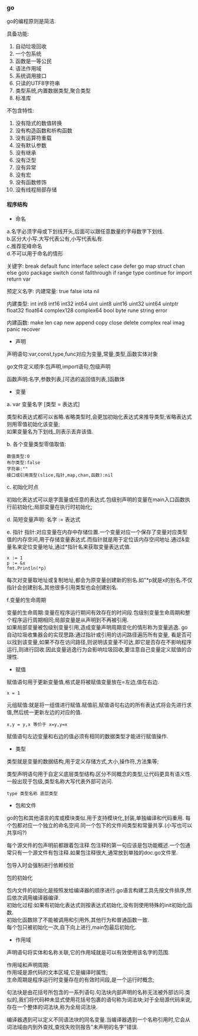 ### go ###

go的编程原则是简洁.

具备功能:

1. 自动垃圾回收
2. 一个包系统
3. 函数是一等公民
4. 语法作用域
5. 系统调用接口
6. 只读的UTF8字符串
7. 类型系统,内置数据类型,聚合类型
8. 标准库

不包含特性:

1. 没有隐式的数值转换
2. 没有构造函数和析构函数
3. 没有运算符重载
4. 没有默认参数
5. 没有继承
6. 没有泛型
7. 没有异常
8. 没有宏
9. 没有函数修饰
10. 没有线程局部存储


#### 程序结构 ####

- 命名

a.名字必须字母或下划线开头,后面可以跟任意数量的字母数字下划线.    
b.区分大小写.大写代表公有,小写代表私有.    
c.推荐驼峰命名    
d.不可以用于命名的情形

关键字:
break      default       func     interface   select
case       defer         go       map         struct
chan       else          goto     package     switch
const      fallthrough   if       range       type
continue   for           import   return      var

预定义名字:
内建常量: true false iota nil

内建类型: int int8 int16 int32 int64
          uint uint8 uint16 uint32 uint64 uintptr
          float32 float64 complex128 complex64
          bool byte rune string error

内建函数: make len cap new append copy close delete
          complex real imag
          panic recover


- 声明

声明语句:var,const,type,func对应为变量,常量,类型,函数实体对象

go文件定义顺序:包声明,import语句,包级声明

函数声明:名字,参数列表,[可选的返回值列表,]函数体

- 变量

a. var 变量名字 [类型 = 表达式]

类型和表达式都可以省略.省略类型时,会更加初始化表达式来推导类型;省略表达式则用零值初始化该变量;    
如果变量名为下划线_则表示丢弃该值.


b. 各个变量类型零值取值:
```
数值类型:0    
布尔类型:false    
字符串:""    
接口或引用类型(slice,指针,map,chan,函数):nil
```

c. 初始化时点

初始化表达式可以是字面量或任意的表达式.包级别声明的变量在main入口函数执行前初始化;局部变量在执行时初始化;

d. 简短变量声明: 名字 := 表达式

e. 指针
指针:对应变量在内存中存储位置.一个变量对应一个保存了变量对应类型值的内存空间,用于存储变量表达式.而指针就是用于定位该内存空间地址.通过&变量名来定位变量地址,通过*指针名来获取变量表达式值.

```
x := 1
p := &x
fmt.Println(*p)
```
每次对变量取地址或复制地址,都会为原变量创建新的别名.如"*p就是x的别名.不仅指针会创建别名,其他很多引用类型也会创建别名.

f.变量的生命周期

变量的生命周期:变量在程序运行期间有效存在的时间段.包级别变量生命周期和整个程序运行周期相同;局部变量是从声明到不再被引用.    
如果局部变量被包级别变量引用,造成变量声明周期变化的情形称为变量逃逸.
go自动垃圾收集器会的实现思路:通过指针或引用的访问路径遍历所有变量,
看是否可以找到该变量,如果不存在访问路径,则说明该变量不可达,即它是否存在不影响程序运行,则进行回收.因此变量逃逸行为会影响垃圾回收,要注意自己变量定义赋值的合理性.

- 赋值

赋值语句用于更新变量值,格式是将被赋值变量放在=左边,值在右边.

```
x = 1
```

元组赋值:就是将一组值进行赋值.赋值前,赋值语句右边的所有表达式将会先进行求值,然后统一更新左边的对应的值.

```
x,y = y,x 等价于 x=y,y=x
```

赋值语句左边变量和右边的值必须有相同的数据类型才能进行赋值操作.

- 类型

类型就是变量的数据结构,用于定义存储方式,大小,操作符,方法集等;

类型声明语句用于自定义底层类型结构.区分不同概念的类型,让代码更具有语义性.一般出现于包级,类型名称大写代表外部可访问.

```
type 类型名称 底层类型
```

- 包和文件

go的包和其他语言的库或模块类似.用于支持模块化,封装,单独编译和代码重用.
每个包都对应一个独立的命名空间.同一个包下的文件间类型和常量共享.(小写也可以共享吗?)

每个源文件的包声明前都跟着包注释.包注释的第一句应该是包功能概述.一个包通常只有一个源文件有包注释.如果包注释很大,通常放到单独的doc.go文件里.

包导入时会强制进行依赖校验

包的初始化

包内文件的初始化是按照发给编译器的顺序进行.go语言构建工具先按文件排序,然后依次调用编译器编译.    
初始化过程:如果有初始化表达式则按表达式初始化,没有则使用特殊的init初始化函数.    
初始化函数除了不能被调用和引用外,其他行为和普通函数一致.    
每个包只被初始化一次,自下向上进行,main包最后初始化.


- 作用域

声明语句将实体和名称关联,它的作用域就是可以有效使用该名字的范围.    

作用域和声明周期:    
作用域是源代码的文本区域,它是编译时属性;    
生命周期是程序运行时变量存在的有效时间段,是一个运行时概念;

句法块是由花括号所包含的一系列语句.句法块内部声明的名称无法被外部访问.类似的,我们将代码种未显式使用花括号包裹的语句称为词法块;对于全局源代码来说,存在一个整体的词法块,称为全局词法块.

编译器遇到可以定义不同语法块的同名变量.当编译器遇到一个名称引用时,它会从词法域由内到外查找,查找失败则报告"未声明的名字"错误.



